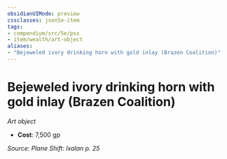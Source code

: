 ```yaml
---
obsidianUIMode: preview
cssclasses: json5e-item
tags:
- compendium/src/5e/psx
- item/wealth/art-object
aliases: 
- "Bejeweled ivory drinking horn with gold inlay (Brazen Coalition)"
---
```

# Bejeweled ivory drinking horn with gold inlay (Brazen Coalition)
*Art object*  

- **Cost**: 7,500 gp

*Source: Plane Shift: Ixalan p. 25*